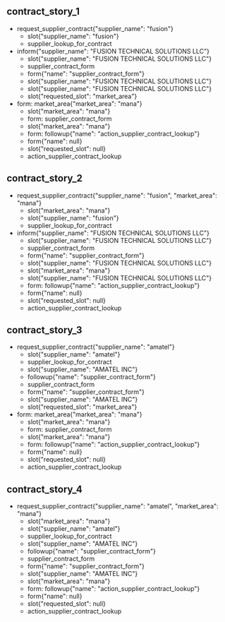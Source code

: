 ## contract_story_1
* request_supplier_contract{"supplier_name": "fusion"}
    - slot{"supplier_name": "fusion"}
    - supplier_lookup_for_contract
* inform{"supplier_name": "FUSION TECHNICAL SOLUTIONS LLC"}
    - slot{"supplier_name": "FUSION TECHNICAL SOLUTIONS LLC"}
    - supplier_contract_form
    - form{"name": "supplier_contract_form"}
    - slot{"supplier_name": "FUSION TECHNICAL SOLUTIONS LLC"}
    - slot{"supplier_name": "FUSION TECHNICAL SOLUTIONS LLC"}
    - slot{"requested_slot": "market_area"}
* form: market_area{"market_area": "mana"}
    - slot{"market_area": "mana"}
    - form: supplier_contract_form
    - slot{"market_area": "mana"}
    - form: followup{"name": "action_supplier_contract_lookup"}
    - form{"name": null}
    - slot{"requested_slot": null}
    - action_supplier_contract_lookup

## contract_story_2
* request_supplier_contract{"supplier_name": "fusion", "market_area": "mana"}
    - slot{"market_area": "mana"}
    - slot{"supplier_name": "fusion"}
    - supplier_lookup_for_contract
* inform{"supplier_name": "FUSION TECHNICAL SOLUTIONS LLC"}
    - slot{"supplier_name": "FUSION TECHNICAL SOLUTIONS LLC"}
    - supplier_contract_form
    - form{"name": "supplier_contract_form"}
    - slot{"supplier_name": "FUSION TECHNICAL SOLUTIONS LLC"}
    - slot{"market_area": "mana"}
    - slot{"supplier_name": "FUSION TECHNICAL SOLUTIONS LLC"}
    - form: followup{"name": "action_supplier_contract_lookup"}
    - form{"name": null}
    - slot{"requested_slot": null}
    - action_supplier_contract_lookup

## contract_story_3
* request_supplier_contract{"supplier_name": "amatel"}
    - slot{"supplier_name": "amatel"}
    - supplier_lookup_for_contract
    - slot{"supplier_name": "AMATEL INC"}
    - followup{"name": "supplier_contract_form"}
    - supplier_contract_form
    - form{"name": "supplier_contract_form"}
    - slot{"supplier_name": "AMATEL INC"}
    - slot{"requested_slot": "market_area"}
* form: market_area{"market_area": "mana"}
    - slot{"market_area": "mana"}
    - form: supplier_contract_form
    - slot{"market_area": "mana"}
    - form: followup{"name": "action_supplier_contract_lookup"}
    - form{"name": null}
    - slot{"requested_slot": null}
    - action_supplier_contract_lookup

## contract_story_4
* request_supplier_contract{"supplier_name": "amatel", "market_area": "mana"}
    - slot{"market_area": "mana"}
    - slot{"supplier_name": "amatel"}
    - supplier_lookup_for_contract
    - slot{"supplier_name": "AMATEL INC"}
    - followup{"name": "supplier_contract_form"}
    - supplier_contract_form
    - form{"name": "supplier_contract_form"}
    - slot{"supplier_name": "AMATEL INC"}
    - slot{"market_area": "mana"}
    - form: followup{"name": "action_supplier_contract_lookup"}
    - form{"name": null}
    - slot{"requested_slot": null}
    - action_supplier_contract_lookup
